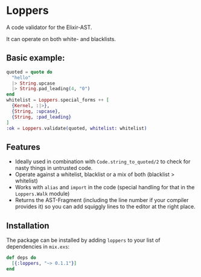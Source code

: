 # Loppers

A code validator for the Elixir-AST.

It can operate on both white- and blacklists.

## Basic example:
```elixir
quoted = quote do
  "hello"
  |> String.upcase
  |> String.pad_leading(4, "0")
end
whitelist = Loppers.special_forms ++ [
  {Kernel, :|>},
  {String, :upcase},
  {String, :pad_leading}
]
:ok = Loppers.validate(quoted, whitelist: whitelist)
```

## Features

 * Ideally used in combination with `Code.string_to_quoted/2` to check for
   nasty things in untrusted code.
 * Operate against a whitelist, blacklist or a mix of both (blacklist > whitelist)
 * Works with `alias` and `import` in the code (special handling for that in
   the `Loppers.Walk` module)
 * Returns the AST-Fragment (including the line number if your compiler provides it)
   so you can add squiggly lines to the editor at the right place.

## Installation

The package can be installed by adding `loppers` to your list of dependencies
in `mix.exs`:

```elixir
def deps do
  [{:loppers, "~> 0.1.1"}]
end
```
